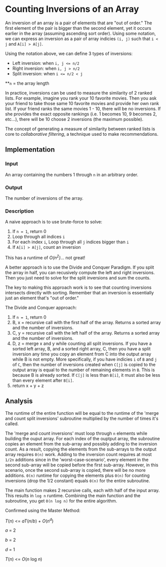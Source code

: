 # Counting Inversions of an Array

An inversion of an array is a pair of elements that are "out of order." The
first element of the pair is bigger than the second element, yet it occurs
earlier in the array (assuming ascending sort order). Using some notation, we
can express an inversion as a pair of array indicies `(i, j)` such that `i < j`
and `A[i] > A[j]`.

Using the notation above, we can define 3 types of inversions:
- Left inversion: when `i, j <= n/2`
- Right inversion: when `i, j > n/2` 
- Split inversion: when `i <= n/2 < j`

**`n` = the array length

In practice, inversions can be used to measure the similarity of 2 ranked lists.
For example, imagine you rank your 10 favorite movies. Then you ask your friend
to take those same 10 favorite movies and provide her own rank list. If your
friend ranks the same movies 1 - 10, there will be no inversions. If she
provides the exact opposite rankings (i.e. 1 becomes 10, 9 becomes 2, etc...),
there will be 10 choose 2 inversions (the maximum possible).

The concept of generating a measure of similarity between ranked lists is core to
*collaborative filtering*, a technique used to make recommendations.


## Implementation 

### Input

An array containing the numbers 1 through `n` in an arbitrary order.

### Output

The number of inversions of the array. 

### Description 

A naive approach is to use brute-force to solve:
1. If `n = 1`, return 0
2. Loop through all indices `i`
3. For each index `i`, Loop through all `j` indices bigger than `i`
4. If `A[i] > A[j]`, count an inversion

This has a runtime of *O(n<sup>2</sup>)*... not great!

A better approach is to use the Divide and Conquer Paradigm. If you split the
array in half, you can recusively compute the left and right inversions. Then
you just need to solve for the split inversions and sum the counts.

The key to making this approach work is to see that counting inversions
intersects directly with sorting. Remember that an inversion is essentially
just an element that's "out of order."

The Divide and Conquer approach:
1. If `n = 1`, return 0
2. B, x = recursive call with the first half of the array. Returns a sorted array and the number of inversions.
3. C, y = recursive call with the left half of the array. Returns a sorted array and the number of inversions.
4. D, z = merge x and y while counting all split inversions. If you have a sorted left array, B, and a sorted right array, C, then you have a split inversion any time you copy an element from C into the output array while B is not empty. More specifically, if you have indicies `i` of `B` and `j` of `C`, then the number of inversions created when `C[j]` is copied to the output array is equal to the number of remaining elements in `B`. This is because B is already sorted. If `C[j]` is less than `B[i]`, it must also be less than every element after `B[i]`.
5. return x + y + z

## Analysis

The runtime of the entire function will be equal to the runtime of the 'merge and count split inversions' subroutine multiplied by the number of times it's called. 

The 'merge and count inversions' must loop through `n` elements while building the ouput array. For each index of the ouptput array, the subroutine copies an element from the sub-array and possibly adding to the inversion count. As a result, copying the elements from the sub-arrays to the output array requires `0(n)` work. Adding to the inversion count requires at most `1/2n` additions since in the 'worst-case-scenario', every element in the second sub-array will be copied before the first sub-array. However, in this scenario, once the second sub-array is copied, there will be no more additions. `0(n)` runtime for copying the elements plus `0(n)` for counting inversions (drop the 1/2 constant) equals `0(n)` for the entire subroutine.

The main function makes 2 recursive calls, each with half of the input array. This results in `log n` runtime. Combining the main function and the subroutine, you get `0(n log n)` for the entire algorithm.

Confirmed using the Master Method:

*T*(*n*) <= *aT*(*n*/*b*) + *O*(*n*<sup>*d*</sup>)

*a* = 2

*b* = 2

*d* = 1

*T*(*n*) <= *O*(*n* log *n*)